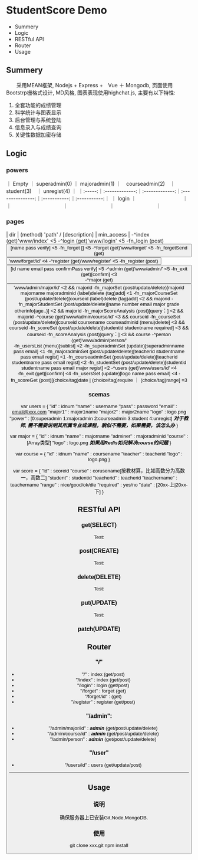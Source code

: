 # StudentScore Demo

- Summery
- Logic
- RESTful API
- Router
- Usage

## Summery
　　采用MEAN框架, Nodejs + Express +　Vue ＋ Mongodb, 页面使用Bootstrp栅格式设计, MD风格, 图表表现使用highchat.js, 主要有以下特性:

1. 全套功能的成绩管理
2. 科学统计与图表显示
3. 后台管理与系统登陆
4. 信息录入与成绩查询
5. 关键性数据加密存储

## Logic

### powers

｜ Empty ｜ superadmin(0) ｜ majoradmin(1) ｜　courseadmin(2)　｜ student(3)　｜ unregist(4) ｜
｜:-----:｜:-------------:｜:-------------:｜:---------------:｜:-----------:｜:-----------:｜
｜ login ｜　　　　　　　　　｜　　　　　　　　　｜　　　　　　　　　　｜　　　　　　　　｜　　　　　　　　｜

### pages
| dir | (method) <show> 'path' / [description] | min_access |
-^index    (get)'www/index'    <5
 -^login    (get)'www/login'    <5
  -fn_login    (post)<button>[name pass verify]    <5
   -fn_forget    <link>[]    <5
  -^forget    (get)'www/forget'    <5
   -fn_forgetSend    (get)<button>'www/forget/id'    <4
 -^register    (get)'www/register'    <5
  -fn_register    (post)<button>[id name email pass confirmPass verify]    <5
 -^admin    (get)'www/admin/'    <5
  -fn_exit    (get)<nav-button>[confirm]    <3  
  -^major    (get)<button>'www/admin/major/id'    <2 && majorid
   -fn_majorSet    (post/update/delete)<tag>[majorid majorname majoradminid (label)delete (tag)add]    <1
    -fn_majorCourseSet    (post/update/delete)<tag>[courseid (label)delete (tag)add]    <2 && majorid
    -fn_majorStudentSet    (post/update/delete)<tag>[name number email major grade otherinfo{age..}]    <2 && majorid
    -fn_majorScoreAnalysis    (post)[query：]    <2 && majorid
  -^course    (get)'www/admin/course/id'    <3 && courseid
   -fn_courseSet    (post/update/delete)<tag>[courseid coursename courseadminid (menu)delete]    <3 && courseid
    -fn_scoreSet    (post/update/delete)<tag>[<filter>studentid studentname <filter>required]    <3 && courseid
    -fn_scoreAnalysis    (post)[query：]    <3 && course
  -^person    (get)'www/admin/person/'  
   -fn_usersList    (menu)[sublist]    <2
    -fn_superadminSet    (update)[superadminname pass email]    <1
    -fn_majoradminSet    (post/update/delete)<list>[teacherid studentname pass email regist]    <1
    -fn_courseadminSet    (post/update/delete)<list>[teacherid studentname pass email regist]    <2
    -fn_studentSet    (post/update/delete)<list>[studentid studentname pass email major regist]    <2
 -^users    (get)'www/users/id'    <4  
  -fn_exit    (get)[confirm]    <4
  -fn_usersSet    (update)[logo name pass email]    <4
  -fn_scoreGet    (post)[(choice/tag)date | (choice/tag)require ｜ (choice/tag)range]    =3

### scemas
var users = {
  "id" : idnum
  "name" : username
  "pass" : password
  "email" : email@xxx.com
  "major1" : major1name
  "major2" : major2name
  "logo" : logo.png
  "power" : [0:superadmin 1:majoradmin 2:courseadmin 3:student 4:unregist]
  ***对于教师, 需不需要说明其所属专业或课程，貌似不需要，如果需要，该怎么办***
}

var major = {
  "id" : idnum
  "name" : majorname
  "adminer" : majoradminid
  "course" : [Array类型]
  "logo" : logo.png
  ***如果用Redis如何解决course的问题***
}

var course = {
  "id" : idnum
  "name" : coursename
  "teacher" : teacherid
  "logo" : logo.png
}

var score = {
  "id" : scoreid
  "course" : corusename[按教材算，比如高数分为高数一，高数二]
  "student" : studentid
  "teacherid" : teacherid
  "teachername" : teachername
  "range" : nice/good/ok/die
  "required" : yes/no
  "date" : [20xx-上|20xx-下]
}

## RESTful API


### get(SELECT)
Test:
### post(CREATE)
Test:
### delete(DELETE)
Test:
### put(UPDATE)
Test:
### patch(UPDATE)

## Router

### "/"
- "/" : index (get/post)
- "/index" : index (get/post)
- "/login" : login (get/post)
- "/forget" : forget (get)
- "/forget/id" : (get)
- "/register" : register (get/post)

### "/admin":
- "/admin/major/id" : ***admin*** (get/post/update/delete)
- "/admin/course/id" : ***admin*** (get/post/update/delete)
- "/admin/person" : ***admin*** (get/post/update/delete)

### "/user"
- "/users/id" : users (get/update/post)

---

## Usage

### 说明
　　确保服务器上已安装Git,Node,MongoDB.

### 使用
git clone xxx.git
npm install
